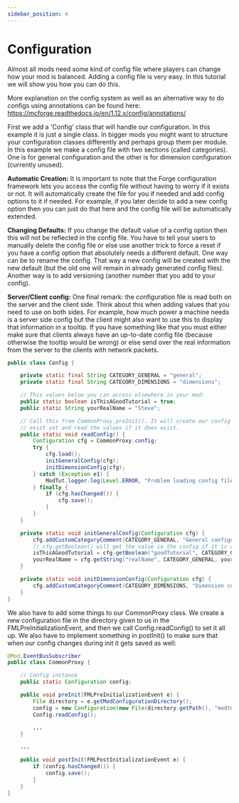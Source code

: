 ```yaml
---
sidebar_position: 4
---
```


# Configuration

Almost all mods need some kind of config file where players can change how your mod is balanced. Adding a config file is very easy. In this tutorial we will show you how you can do this.

More explanation on the config system as well as an alternative way to do configs using annotations can be found here: https://mcforge.readthedocs.io/en/1.12.x/config/annotations/

First we add a 'Config' class that will handle our configuration. In this example it is just a single class. In bigger mods you might want to structure your configuration classes differently and perhaps group them per module. In this example we make a config file with two sections (called categories). One is for general configuration and the other is for dimension configuration (currently unused).

**Automatic Creation:** It is important to note that the Forge configuration framework lets you access the config file without having to worry if it exists or not. It will automatically create the file for you if needed and add config options to it if needed. For example, if you later decide to add a new config option then you can just do that here and the config file will be automatically extended.

**Changing Defaults:** If you change the default value of a config option then this will not be reflected in the config file. You have to tell your users to manually delete the config file or else use another trick to force a reset if you have a config option that absolutely needs a different default. One way can be to rename the config. That way a new config will be created with the new default (but the old one will remain in already generated config files). Another way is to add versioning (another number that you add to your config).

**Server/Client config:** One final remark: the configuration file is read both on the server and the client side. Think about this when adding values that you need to use on both sides. For example, how much power a machine needs is a server side config but the client might also want to use this to display that information in a tooltip. If you have something like that you must either make sure that clients always have an up-to-date config file (because otherwise the tooltip would be wrong) or else send over the real information from the server to the clients with network packets.

```java
public class Config {

    private static final String CATEGORY_GENERAL = "general";
    private static final String CATEGORY_DIMENSIONS = "dimensions";

    // This values below you can access elsewhere in your mod:
    public static boolean isThisAGoodTutorial = true;
    public static String yourRealName = "Steve";

    // Call this from CommonProxy.preInit(). It will create our config if it doesn't
    // exist yet and read the values if it does exist.
    public static void readConfig() {
        Configuration cfg = CommonProxy.config;
        try {
            cfg.load();
            initGeneralConfig(cfg);
            initDimensionConfig(cfg);
        } catch (Exception e1) {
            ModTut.logger.log(Level.ERROR, "Problem loading config file!", e1);
        } finally {
            if (cfg.hasChanged()) {
                cfg.save();
            }
        }
    }

    private static void initGeneralConfig(Configuration cfg) {
        cfg.addCustomCategoryComment(CATEGORY_GENERAL, "General configuration");
        // cfg.getBoolean() will get the value in the config if it is already specified there. If not it will create the value.
        isThisAGoodTutorial = cfg.getBoolean("goodTutorial", CATEGORY_GENERAL, isThisAGoodTutorial, "Set to false if you don't like this tutorial");
        yourRealName = cfg.getString("realName", CATEGORY_GENERAL, yourRealName, "Set your real name here");
    }

    private static void initDimensionConfig(Configuration cfg) {
        cfg.addCustomCategoryComment(CATEGORY_DIMENSIONS, "Dimension configuration");
    }
}
```

We also have to add some things to our CommonProxy class.
We create a new configuration file in the directory given to us in the FMLPreInitializationEvent, and then we call Config.readConfig() to set it all up.
We also have to implement something in postInit() to make sure that when our config changes during init it gets saved as well:

```java
@Mod.EventBusSubscriber
public class CommonProxy {

    // Config instance
    public static Configuration config;

    public void preInit(FMLPreInitializationEvent e) {
        File directory = e.getModConfigurationDirectory();
        config = new Configuration(new File(directory.getPath(), "modtut.cfg"));
        Config.readConfig();

        ...
    }

    ...

    public void postInit(FMLPostInitializationEvent e) {
        if (config.hasChanged()) {
            config.save();
        }
    }
}
```
